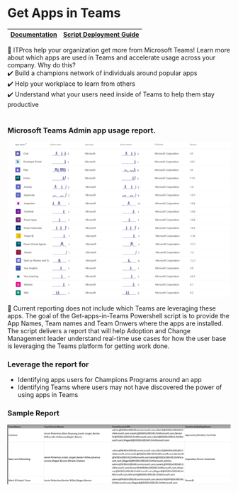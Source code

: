 # Get Apps in Teams

|[Documentation](https://github.com/SteveoMS/Get-apps-in-Teams/wiki/Documentation)|[Script Deployment Guide](https://github.com/SteveoMS/Get-apps-in-Teams/wiki/PowerShell-configuration-to-run-script)
|-------------|----------------|

👋 ITPros help your organization get more from Microsoft Teams! Learn more about which apps are used in Teams and accelerate usage across your company.
Why do this?
<br/>
✔️ Build a champions network of individuals around popular apps
<br/>
✔️ Help your workplace to learn from others
<br/>
✔️ Understand what your users need inside of Teams to help them stay productive
<br/>
<br/>
### Microsoft Teams Admin app usage report.
![admin](/images/AppsReportingv2.png )

📰 Current reporting does not include which Teams are leveraging these apps. The goal of the Get-apps-in-Teams Powershell script is to provide the App Names, Team names and Team Onwers where the apps are installed. The script delivers a report that will help Adoption and Change Management leader understand real-time use cases for how the user base is leveraging the Teams platform for getting work done.

### Leverage the report for
* Identifying apps users for Champions Programs around an app
* Identifying Teams where users may not have discovered the power of using apps in Teams
### Sample Report
![csv](/images/CSVReport.png )
